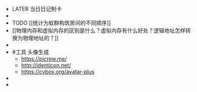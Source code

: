 - LATER  当日日记制卡
-
- TODO [[统计为蚁群构筑房间的不同顺序]]
- [[物理内存和虚拟内存的区别是什么？虚拟内存有什么好处？逻辑地址怎样转换为物理地址的？]]
-
- #工具 头像生成
	- https://picrew.me/
	- http://identicon.net/
	- https://cvbox.org/avatar-plus
-
-
